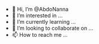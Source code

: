 - 👋 Hi, I’m @AbdoNanna
- 👀 I’m interested in ...
- 🌱 I’m currently learning ...
- 💞️ I’m looking to collaborate on ...
- 📫 How to reach me ...

<!---
AbdoNanna/AbdoNanna is a ✨ special ✨ repository because its `README.md` (this file) appears on your GitHub profile.
You can click the Preview link to take a look at your changes.
--->
